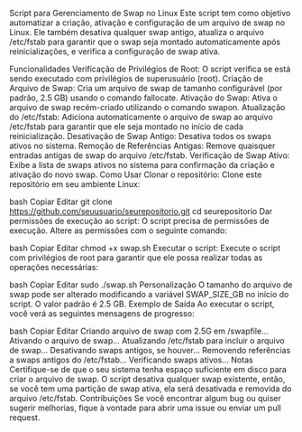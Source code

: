 Script para Gerenciamento de Swap no Linux
Este script tem como objetivo automatizar a criação, ativação e configuração de um arquivo de swap no Linux. Ele também desativa qualquer swap antigo, atualiza o arquivo /etc/fstab para garantir que o swap seja montado automaticamente após reinicializações, e verifica a configuração de swap ativa.

Funcionalidades
Verificação de Privilégios de Root: O script verifica se está sendo executado com privilégios de superusuário (root).
Criação de Arquivo de Swap: Cria um arquivo de swap de tamanho configurável (por padrão, 2.5 GB) usando o comando fallocate.
Ativação do Swap: Ativa o arquivo de swap recém-criado utilizando o comando swapon.
Atualização do /etc/fstab: Adiciona automaticamente o arquivo de swap ao arquivo /etc/fstab para garantir que ele seja montado no início de cada reinicialização.
Desativação de Swap Antigo: Desativa todos os swaps ativos no sistema.
Remoção de Referências Antigas: Remove quaisquer entradas antigas de swap do arquivo /etc/fstab.
Verificação de Swap Ativo: Exibe a lista de swaps ativos no sistema para confirmação da criação e ativação do novo swap.
Como Usar
Clonar o repositório: Clone este repositório em seu ambiente Linux:

bash
Copiar
Editar
git clone https://github.com/seuusuario/seurepositorio.git
cd seurepositorio
Dar permissões de execução ao script: O script precisa de permissões de execução. Altere as permissões com o seguinte comando:

bash
Copiar
Editar
chmod +x swap.sh
Executar o script: Execute o script com privilégios de root para garantir que ele possa realizar todas as operações necessárias:

bash
Copiar
Editar
sudo ./swap.sh
Personalização
O tamanho do arquivo de swap pode ser alterado modificando a variável SWAP_SIZE_GB no início do script. O valor padrão é 2.5 GB.
Exemplo de Saída
Ao executar o script, você verá as seguintes mensagens de progresso:

bash
Copiar
Editar
Criando arquivo de swap com 2.5G em /swapfile...
Ativando o arquivo de swap...
Atualizando /etc/fstab para incluir o arquivo de swap...
Desativando swaps antigos, se houver...
Removendo referências a swaps antigos do /etc/fstab...
Verificando swaps ativos...
Notas
Certifique-se de que o seu sistema tenha espaço suficiente em disco para criar o arquivo de swap.
O script desativa qualquer swap existente, então, se você tem uma partição de swap ativa, ela será desativada e removida do arquivo /etc/fstab.
Contribuições
Se você encontrar algum bug ou quiser sugerir melhorias, fique à vontade para abrir uma issue ou enviar um pull request.

